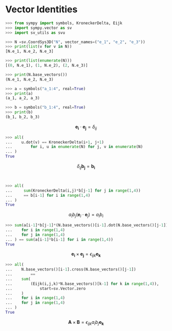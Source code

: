 # Vector Identities

```python
>>> from sympy import symbols, KroneckerDelta, Eijk
>>> import sympy.vector as sv
>>> import sv_utils as svu

>>> N =sv.CoordSys3D("N", vector_names=("e_1", "e_2", "e_3"))
>>> print(list(v for v in N))
[N.e_1, N.e_2, N.e_3]

>>> print(list(enumerate(N))) 
[(0, N.e_1), (1, N.e_2), (2, N.e_3)]

>>> print(N.base_vectors())
(N.e_1, N.e_2, N.e_3)

>>> a = symbols("a_1:4", real=True)
>>> print(a)
(a_1, a_2, a_3)

>>> b = symbols("b_1:4", real=True)
>>> print(b)
(b_1, b_2, b_3)

```

$$
\mathbf{e_i}\cdot\mathbf{e_j} = \delta_{ij}
$$

```python
>>> all(
...    u.dot(v) == KroneckerDelta(i+1, j+1) 
...        for i, u in enumerate(N) for j, v in enumerate(N)
... ) 
True

```

$$
\delta_{ij}\mathbf{b_j} =   \mathbf{b_i}
$$

```python


>>> all(
...     sum(KroneckerDelta(i,j)*b[j-1] for j in range(1,4)) 
...     == b[i-1] for i in range(1,4)
... )
True

```

$$
a_i b_j (\mathbf e_i \cdot \mathbf e_j) = a_i b_i
$$

```python
>>> sum(a[i-1]*b[j-1]*(N.base_vectors()[i-1].dot(N.base_vectors()[j-1]))
...    for i in range(1,4)
...    for j in range(1,4)
... ) == sum(a[i-1]*b[i-1] for i in range(1,4))
True

```

$$
\mathbf{e_i} \times \mathbf{e_j} = \epsilon_{ijk} \mathbf{e_k}
$$

```python
>>> all(  
...    N.base_vectors()[i-1].cross(N.base_vectors()[j-1]) 
...        == 
...    sum(
...        (Eijk(i,j,k)*N.base_vectors()[k-1] for k in range(1,4)), 
...            start=sv.Vector.zero
...    )
...    for i in range(1,4) 
...    for j in range(1,4)
... )
True

```

$$
\mathbf{A} \times \mathbf{B} = \epsilon_{ijk} a_i b_j \mathbf{e_k}
$$